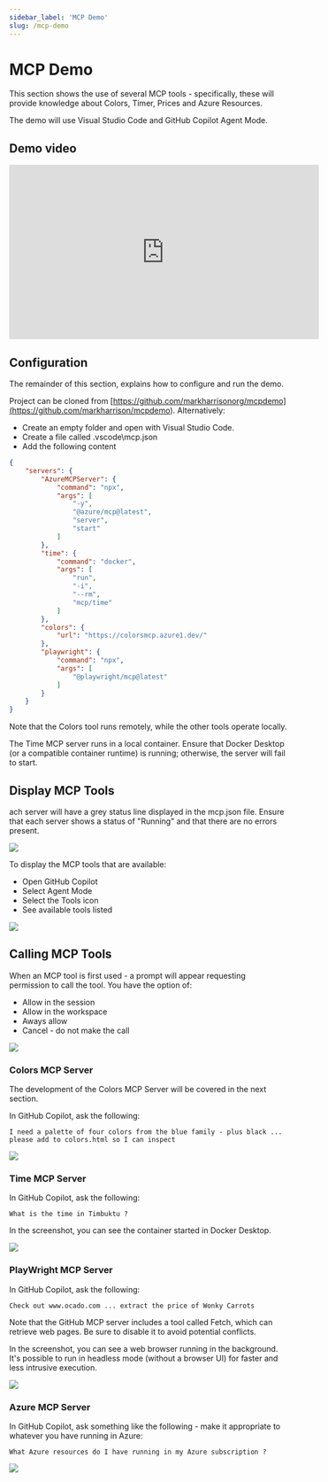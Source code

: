 ```yaml
---
sidebar_label: 'MCP Demo'
slug: /mcp-demo
---
```


# MCP Demo

This section shows the use of several MCP tools - specifically, these will provide knowledge about Colors, Timer, Prices and Azure Resources.  

The demo will use Visual Studio Code and GitHub Copilot Agent Mode. 

## Demo video 

<iframe width="560" height="315" src="https://www.youtube.com/embed/DGr6sjK_fnk" 
title="YouTube video player" frameborder="0" 
allow="accelerometer; autoplay; clipboard-write; encrypted-media; gyroscope; picture-in-picture" 
allowfullscreen></iframe>


## Configuration

The remainder of this section, explains how to configure and run the demo. 

Project can be cloned from [https://github.com/markharrisonorg/mcpdemo](<https://github.com/markharrison/mcpdemo>).  Alternatively:

- Create an empty folder and open with Visual Studio Code.
- Create a file called .vscode\mcp.json
- Add the following content


```json
{
    "servers": {
        "AzureMCPServer": {
            "command": "npx",
            "args": [
                "-y",
                "@azure/mcp@latest",
                "server",
                "start"
            ]
        },
        "time": {
            "command": "docker",
            "args": [
                "run",
                "-i",
                "--rm",
                "mcp/time"
            ]
        },
        "colors": {
            "url": "https://colorsmcp.azure1.dev/"
        },
        "playwright": {
            "command": "npx",
            "args": [
                "@playwright/mcp@latest"
            ]
        }
    }
}

```

Note that the Colors tool runs remotely, while the other tools operate locally.  

The Time MCP server runs in a local container. Ensure that Docker Desktop (or a compatible container runtime) is running; otherwise, the server will fail to start.

## Display MCP Tools

ach server will have a grey status line displayed in the mcp.json file. Ensure that each server shows a status of "Running" and that there are no errors present.

![](images/demo1.png)

To display the MCP tools that are available:

- Open GitHub Copilot
- Select Agent Mode
- Select the Tools icon
- See available tools listed

![](images/demo2.png)


## Calling MCP Tools 

When an MCP tool is first used - a prompt will appear requesting permission to call the tool.  You have the option of: 

- Allow in the session
- Allow in the workspace
- Aways allow
- Cancel - do not make the call 

![](images/demo3.png)


### Colors MCP Server

The development of the Colors MCP Server will be covered in the next section. 

In GitHub Copilot, ask the following:

```text
I need a palette of four colors from the blue family - plus black ... 
please add to colors.html so I can inspect
```

![](images/demo4.png)

### Time MCP Server 

In GitHub Copilot, ask the following:

```text
What is the time in Timbuktu ?
```

In the screenshot, you can see the container started in Docker Desktop.

![](images/demo5.png)


### PlayWright MCP Server

In GitHub Copilot, ask the following:

```text
Check out www.ocado.com ... extract the price of Wonky Carrots
```

Note that the GitHub MCP server includes a tool called Fetch, which can retrieve web pages. Be sure to disable it to avoid potential conflicts.

In the screenshot, you can see a web browser running in the background. It's possible to run in headless mode (without a browser UI) for faster and less intrusive execution.

![](images/demo6.png)

### Azure MCP Server

In GitHub Copilot, ask something like the following - make it appropriate to whatever you have running in Azure:

```text
What Azure resources do I have running in my Azure subscription ?
```

![](images/demo7.png)







